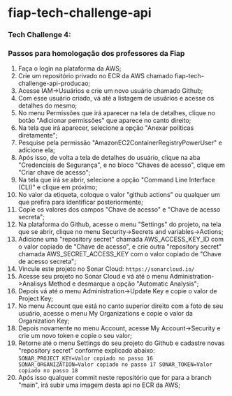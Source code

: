 # fiap-tech-challenge-api

### Tech Challenge 4:
### Passos para homologação dos professores da Fiap

1. Faça o login na plataforma da AWS;
2. Crie um repositório privado no ECR da AWS chamado fiap-tech-challenge-api-producao;
3. Acesse IAM->Usuários e crie um novo usuário chamado Github;
4. Com esse usuário criado, vá até a listagem de usuários e acesse os detalhes do mesmo;
5. No menu Permissões que irá aparecer na tela de detalhes, clique no botão "Adicionar permissões" que aparece no canto direito;
6. Na tela que irá aparecer, selecione a opção "Anexar políticas diretamente";
7. Pesquise pela permissão "AmazonEC2ContainerRegistryPowerUser" e adicione ela;
8. Após isso, de volta a tela de detalhes do usuário, clique na aba "Credenciais de Segurança", e no bloco "Chaves de acesso", clique em "Criar chave de acesso";
9. Na tela que irá se abrir, selecione a opção "Command Line Interface (CLI)" e clique em próximo;
10. No valor da etiqueta, coloque o valor "github actions" ou qualquer um que prefira para identificar posteriormente;
11. Copie os valores dos campos "Chave de acesso" e "Chave de acesso secreta";
12. Na plataforma do Github, acesse o menu "Settings" do projeto, na tela que se abrir, clique no menu Security->Secrets and variables->Actions;
13. Adicione uma "repository secret" chamada AWS_ACCESS_KEY_ID com o valor copiado de "Chave de acesso", e crie outra "repository secret" chamada AWS_SECRET_ACCESS_KEY com o valor copiado de "Chave de acesso secreta";
14. Vincule este projeto no Sonar Cloud:
``
https://sonarcloud.io/
``
15. Acesse seu projeto no Sonar Cloud e vá até o menu Administration->Analisys Method e desmarque a opção "Automatic Analysis";
16. Depois vá até o menu Administration->Update Key e copie o valor de Project Key;
17. No menu Account que está no canto superior direito com a foto de seu usuário, acesse o menu My Organizations e copie o valor da Organization Key;
18. Depois novamente no menu Account, acesse My Account->Security e crie um novo token e copie o seu valor;
19. Retorne até o menu Settings do seu projeto do Github e cadastre novas "repository secret" conforme explicado abaixo:
``
SONAR_PROJECT_KEY=Valor copiado no passo 16
SONAR_ORGANIZATION=Valor copiado no passo 17
SONAR_TOKEN=Valor copiado no passo 18
``
20. Após isso qualquer commit neste repositório que for para a branch "main", irá subir uma imagem desta api no ECR da AWS;
